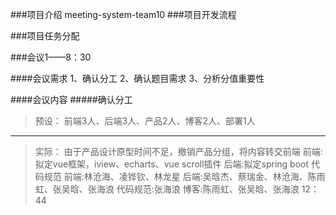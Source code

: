 ###项目介绍
    meeting-system-team10
###项目开发流程

###项目任务分配

###会议1——8：30

####会议需求
   1、确认分工
   2、确认题目需求
   3、分析分值重要性
   
####会议内容
#####确认分工
>    预设：
        前端3人、后端3人、产品2人、博客2人、部署1人
       
___
>    实际：
        由于产品设计原型时间不足，撤销产品分组，将内容转交前端
        前端:拟定vue框架，iview、echarts、vue scroll插件
        后端:拟定spring boot 
        代码规范
>       前端:林沧海、凌铧钦、林龙星
        后端:吴晗杰、蔡瑞金、林沧海、陈雨虹、张吴晗、张海浪
        代码规范:张海浪
        博客:陈雨虹、张吴晗、张海浪
>12：44